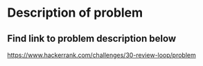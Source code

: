 # Description of problem
## Find link to problem description below
https://www.hackerrank.com/challenges/30-review-loop/problem